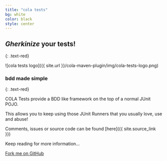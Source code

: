 ```yaml
---
title: "cola tests"
bg: white
color: black
style: center
---
```


## ***Gherkinize*** **your tests!**
{: .text-red}

![cola tests logo]({{ site.url }}/cola-maven-plugin/img/cola-tests-logo.png)

### **bdd made simple**
{: .text-red}


COLA Tests provide a BDD like framework on the top of a normal JUnit POJO.

This allows you to keep using those JUnit Runners that you usually love, use and abuse!

Comments, issues or source code can be found [here]({{ site.source_link }})

Keep reading for more information...

<span id="forkongithub">
  <a href="{{ site.source_link }}" class="bg-red">
    Fork me on GitHub
  </a>
</span>
